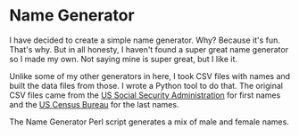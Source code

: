 # Name Generator

I have decided to create a simple name generator. Why? Because it's fun. That's why. But in all honesty, I haven't found a super great name generator so I made my own. Not saying mine is super great, but I like it. 

Unlike some of my other generators in here, I took CSV files with names and built the data files from those. I wrote a Python tool to do that. The original CSV files came from the [US Social Security Administration](https://www.ssa.gov/oact/babynames/limits.html) for first names and the [US Census Bureau](https://www.census.gov/topics/population/genealogy/data/2010_surnames.html) for the last names. 

The Name Generator Perl script generates a mix of male and female names. 
